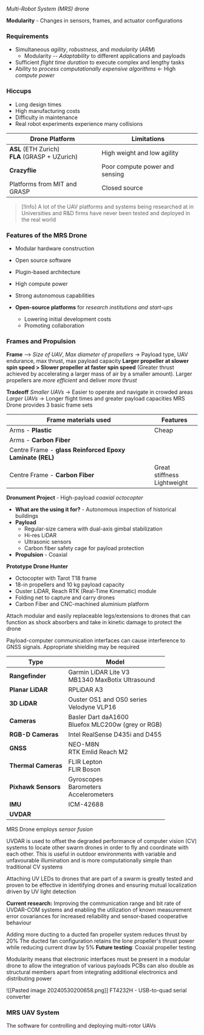 *Multi-Robot System (MRS)* drone 

**Modularity** - Changes in sensors, frames, and actuator configurations

### Requirements
- Simultaneous *agility*, *robustness*, and *modularity* (*ARM*)
	- Modularity -- *Adaptability* to different applications and payloads
- Sufficient *flight time duration* to execute complex and lengthy tasks
- Ability to *process computationally expensive algorithms* <- High *compute power* 

### Hiccups
- Long design times
- High manufacturing costs
- Difficulty in maintenance
- Real robot experiments experience many collisions 

| Drone Platform                                    | Limitations                    |
| ------------------------------------------------- | ------------------------------ |
| **ASL** (ETH Zurich)<br>**FLA** (GRASP + UZurich) | High weight and low agility    |
| **Crazyflie**                                     | Poor compute power and sensing |
| Platforms from MIT and GRASP                      | Closed source                  |
>[!Info]
>A lot of the UAV platforms and systems being researched at in Universities and R&D firms have never been tested and deployed in the real world

### Features of the MRS Drone
- Modular hardware construction
- Open source software
- Plugin-based architecture
- High compute power
- Strong autonomous capabilities

- **Open-source platforms** for *research institutions and start-ups*
	- Lowering initial development costs
	- Promoting collaboration 

### Frames and Propulsion
**Frame** --> *Size of UAV*, *Max diameter of propellers* -> Payload type, UAV endurance, max thrust, max payload capacity
**Larger propeller at slower spin speed > Slower propeller at faster spin speed** (Greater thrust achieved by accelerating a larger mass of air by a smaller amount). Larger propellers are *more efficient* and deliver *more thrust*

**Tradeoff**
*Smaller UAVs* -> Easier to operate and navigate in crowded areas
*Larger UAVs* -> Longer flight times and greater payload capacities
MRS Drone provides 3 basic frame sets

| Frame materials used                                     | Features                       |
| -------------------------------------------------------- | ------------------------------ |
| Arms - **Plastic**                                       | Cheap                          |
| Arms - **Carbon Fiber**                                  |                                |
| Centre Frame - **glass Reinforced Epoxy Laminate (REL)** |                                |
| Centre Frame - **Carbon Fiber**                          | Great stiffness<br>Lightweight |

**Dronument Project** - High-payload *coaxial octocopter*
- **What are the using it for?** - Autonomous inspection of historical buildings
- **Payload**
	- Regular-size camera with dual-axis gimbal stabilization
	- Hi-res LiDAR
	- Ultrasonic sensors
	- Carbon fiber safety cage for payload protection
- **Propulsion** - Coaxial

**Prototype Drone Hunter**
- Octocopter with Tarot T18 frame
- 18-in propellers and 10 kg payload capacity
- Ouster LiDAR, Reach RTK (Real-Time Kinematic) module
- Folding net to capture and carry drones
- Carbon Fiber and CNC-machined aluminium platform

Attach modular and easily replaceable legs/extensions to drones that can function as shock absorbers and take in kinetic damage to protect the drone

Payload-computer communication interfaces can cause interference to GNSS signals. Appropriate shielding may be required

| Type                | Model                                                    |
| ------------------- | -------------------------------------------------------- |
| **Rangefinder**     | Garmin LiDAR Lite V3<br>MB1340 MaxBotix Ultrasound       |
| **Planar LiDAR**    | RPLiDAR A3<br>                                           |
| **3D LiDAR**        | Ouster OS1 and OS0 series<br>Velodyne VLP16              |
| **Cameras**         | Basler Dart daA1600<br>Bluefox MLC200w (grey or RGB)<br> |
| **RGB-D Cameras**   | Intel RealSense D435i and D455                           |
| **GNSS**            | NEO-M8N<br>RTK Emlid Reach M2                            |
| **Thermal Cameras** | FLIR Lepton<br>FLIR Boson                                |
| **Pixhawk Sensors** | Gyroscopes<br>Barometers<br>Accelerometers               |
| **IMU**             | ICM-42688                                                |
| **UVDAR**           |                                                          |
MRS Drone employs *sensor fusion*

UVDAR is used to offset the degraded performance of computer vision (CV) systems to locate other swarm drones in order to fly and coordinate with each other. This is useful in outdoor environments with variable and unfavourable illumination and is more computationally simple than traditional CV systems

Attaching UV LEDs to drones that are part of a swarm is greatly tested and proven to be effective in identifying drones and ensuring mutual localization driven by UV light detection 

**Current research:** Improving the communication range and bit rate of UVDAR-COM systems and enabling the utilization of known measurement error covariances for increased reliability and sensor-based cooperative behaviour

Adding more ducting to a ducted fan propeller system reduces thrust by 20%
The ducted fan configuration retains the lone propeller's thrust power while reducing current draw by 5%
**Future testing**: Coaxial propeller testing

Modularity means that electronic interfaces must be present in a modular drone to allow the integration of various payloads
PCBs can also double as structural members apart from integrating additional electronics and distributing power 

![[Pasted image 20240530200658.png]]
FT4232H - USB-to-quad serial converter

### MRS UAV System
The software for controlling and deploying multi-rotor UAVs